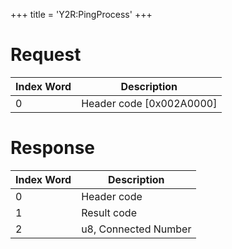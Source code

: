 +++
title = 'Y2R:PingProcess'
+++

# Request

| Index Word | Description                |
|------------|----------------------------|
| 0          | Header code \[0x002A0000\] |

# Response

| Index Word | Description          |
|------------|----------------------|
| 0          | Header code          |
| 1          | Result code          |
| 2          | u8, Connected Number |